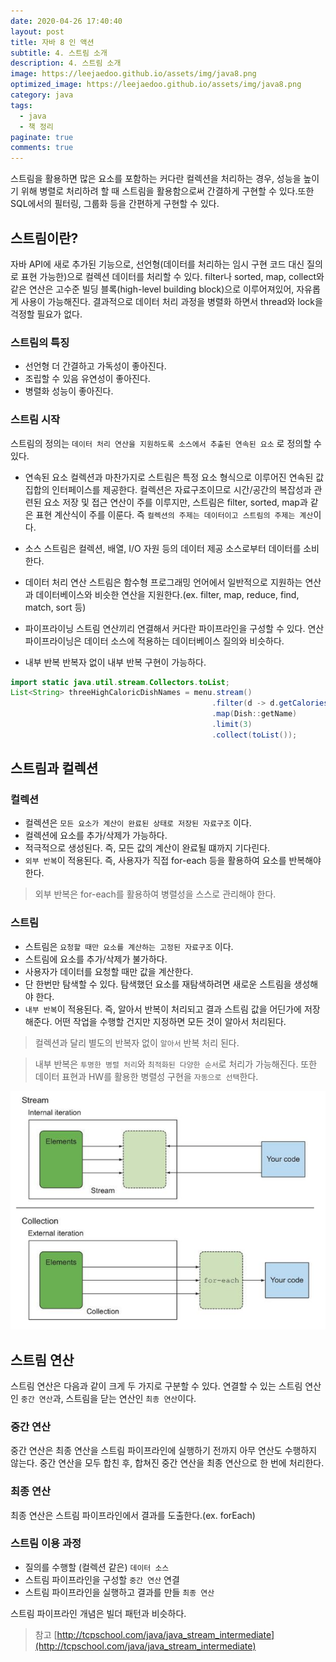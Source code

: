 ```yaml
---
date: 2020-04-26 17:40:40
layout: post
title: 자바 8 인 액션
subtitle: 4. 스트림 소개
description: 4. 스트림 소개
image: https://leejaedoo.github.io/assets/img/java8.png
optimized_image: https://leejaedoo.github.io/assets/img/java8.png
category: java
tags:
  - java
  - 책 정리
paginate: true
comments: true
---
```

스트림을 활용하면 많은 요소를 포함하는 커다란 컬렉션을 처리하는 경우, 성능을 높이기 위해 병렬로 처리하려 할 때 스트림을 활용함으로써 간결하게 구현할 수 있다.또한 SQL에서의 필터링, 그룹화 등을 간편하게 구현할 수 있다.
## 스트림이란?
자바 API에 새로 추가된 기능으로, 선언형(데이터를 처리하는 임시 구현 코드 대신 질의로 표현 가능한)으로 컬렉션 데이터를 처리할 수 있다. filter나 sorted, map, collect와 같은 연산은 고수준 빌딩 블록(high-level building block)으로 이루어져있어, 자유롭게 사용이 가능해진다. 결과적으로 데이터 처리 과정을 병렬화 하면서 thread와 lock을 걱정할 필요가 없다.

### 스트림의 특징
* 선언형
더 간결하고 가독성이 좋아진다.
* 조립할 수 있음
유연성이 좋아진다.
* 병렬화
성능이 좋아진다.

### 스트림 시작
스트림의 정의는 `데이터 처리 연산을 지원하도록 소스에서 추출된 연속된 요소` 로 정의할 수 있다.
* 연속된 요소
컬렉션과 마찬가지로 스트림은 특정 요소 형식으로 이루어진 연속된 값 집합의 인터페이스를 제공한다. 컬렉션은 자료구조이므로 시간/공간의 복잡성과 관련된 요소 저장 및 접근 연산이 주를 이루지만, 스트림은 filter, sorted, map과 같은 표현 계산식이 주를 이룬다. 즉 `컬렉션의 주제는 데이터이고 스트림의 주제는 계산`이다.

* 소스
스트림은 컬렉션, 배열, I/O 자원 등의 데이터 제공 소스로부터 데이터를 소비한다.

* 데이터 처리 연산
스트림은 함수형 프로그래밍 언어에서 일반적으로 지원하는 연산과 데이터베이스와 비슷한 연산을 지원한다.(ex. filter, map, reduce, find, match, sort 등)

* 파이프라이닝
스트림 연산끼리 연결해서 커다란 파이프라인을 구성할 수 있다. 연산 파이프라이닝은 데이터 소스에 적용하는 데이터베이스 질의와 비슷하다.

* 내부 반복
반복자 없이 내부 반복 구현이 가능하다.
```java
import static java.util.stream.Collectors.toList;
List<String> threeHighCaloricDishNames = menu.stream()                              //  메뉴에서 스트림을 얻는다.
                                             .filter(d -> d.getCalories() > 300)    //  파이프라인 연산의 첫 번째. 300칼로리 초과되는 요리 필터링
                                             .map(Dish::getName)                    //  요리명 추출
                                             .limit(3)                              //  선착순 3개만 선택
                                             .collect(toList());                    //  결과를 다른 형식(여기에선 리스트)로 저장
```

## 스트림과 컬렉션
### 컬렉션
* 컬렉션은 `모든 요소가 계산이 완료된 상태로 저장된 자료구조` 이다. 
* 컬렉션에 요소를 추가/삭제가 가능하다.
* 적극적으로 생성된다. 즉, 모든 값의 계산이 완료될 떄까지 기다린다.
* `외부 반복`이 적용된다. 즉, 사용자가 직접 for-each 등을 활용하여 요소를 반복해야 한다.
> 외부 반복은 for-each를 활용하여 병렬성을 스스로 관리해야 한다.

### 스트림
* 스트림은 `요청할 때만 요소를 계산하는 고정된 자료구조` 이다. 
* 스트림에 요소를 추가/삭제가 불가하다.
* 사용자가 데이터를 요청할 때만 값을 계산한다.
* 단 한번만 탐색할 수 있다. 탐색했던 요소를 재탐색하려면 새로운 스트림을 생성해야 한다.
* `내부 반복`이 적용된다. 즉, 알아서 반복이 처리되고 결과 스트림 값을 어딘가에 저장해준다. 어떤 작업을 수행할 건지만 지정하면 모든 것이 알아서 처리된다.
> 컬렉션과 달리 별도의 반복자 없이 `알아서` 반복 처리 된다.

> 내부 반복은 `투명한 병렬 처리`와 `최적화된 다양한 순서`로 처리가 가능해진다. 또한 데이터 표현과 HW를 활용한 병렬성 구현을 `자동으로 선택`한다.

![내부/외부 반복](../../assets/img/in_external_iter.jpg)

## 스트림 연산
스트림 연산은 다음과 같이 크게 두 가지로 구분할 수 있다. 연결할 수 있는 스트림 연산인 `중간 연산`과, 스트림을 닫는 연산인 `최종 연산`이다.

### 중간 연산
중간 연산은 최종 연산을 스트림 파이프라인에 실행하기 전까지 아무 연산도 수행하지 않는다. 중간 연산을 모두 합친 후, 합쳐진 중간 연산을 최종 연산으로 한 번에 처리한다.

### 최종 연산
최종 연산은 스트림 파이프라인에서 결과를 도출한다.(ex. forEach)

### 스트림 이용 과정
* 질의를 수행할 (컬렉션 같은) `데이터 소스`
* 스트림 파이프라인을 구성할 `중간 연산` 연결
* 스트림 파이프라인을 실행하고 결과를 만들 `최종 연산`

스트림 파이프라인 개념은 빌더 패턴과 비슷하다.

> 참고 [http://tcpschool.com/java/java_stream_intermediate](http://tcpschool.com/java/java_stream_intermediate)
